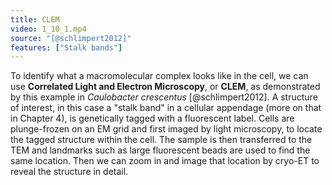 ```yaml
---
title: CLEM
video: 1_10_1.mp4
source: "[@schlimpert2012]"
features: ["Stalk bands"]
---
```

To identify what a macromolecular complex looks like in the cell, we can use **Correlated Light and Electron Microscopy**, or **CLEM**, as demonstrated by this example in *Caulobacter crescentus* [@schlimpert2012]. A structure of interest, in this case a "stalk band" in a cellular appendage (more on that in Chapter 4), is genetically tagged with a fluorescent label. Cells are plunge-frozen on an EM grid and first imaged by light microscopy, to locate the tagged structure within the cell. The sample is then transferred to the TEM and landmarks such as large fluorescent beads are used to find the same location. Then we can zoom in and image that location by cryo-ET to reveal the structure in detail.

